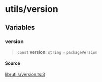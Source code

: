 # utils/version

## Variables

### version

> `const` **version**: `string` = `packageVersion`

#### Source

[lib/utils/version.ts:3](https://github.com/PufferFinance/puffer-sdk/blob/62d5f6ccb606e6594e1d24a1637cc116b43a958d/lib/utils/version.ts#L3)
